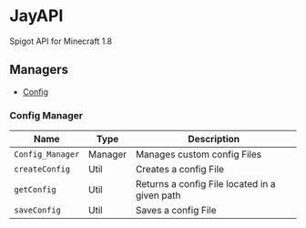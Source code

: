 # JayAPI
Spigot API for Minecraft 1.8

## Managers
* [Config](#config-manager)


### Config Manager
Name | Type | Description
------------ | ------------ | ------------
`Config_Manager` | Manager | Manages custom config Files
`createConfig` | Util | Creates a config File
`getConfig` | Util | Returns a config File located in a given path
`saveConfig` | Util | Saves a config File
